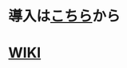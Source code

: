 # 導入は[こちら](https://discord.com/oauth2/authorize?client_id=1173980854507274323&permissions=551903669328&scope=bot)から


# [WIKI](https://github.com/radian462/Radiate-wiki/wiki)

